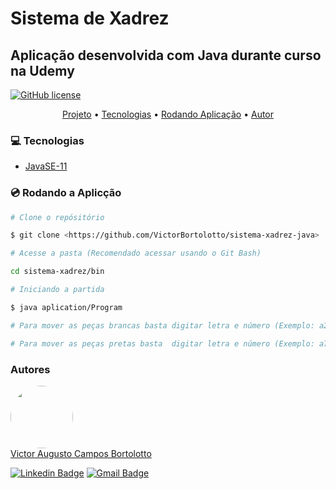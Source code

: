 # Sistema de Xadrez

## Aplicação desenvolvida com Java durante curso na Udemy

[![GitHub license](https://img.shields.io/github/license/VictorBortolotto/sistema-xadrez-java)](https://github.com/VictorBortolotto/sistema-xadrez-java/blob/master/LICENSE)

<p align="center">
 <a href="#Projeto">Projeto</a> •
 <a href="#Tecnologias">Tecnologias</a> •
 <a href="#-rodando-o-front-end-aplicação">Rodando Aplicação</a> • 
 <a href="#Autores">Autor</a>
</p>

### :computer: Tecnologias

- [JavaSE-11](https://www.oracle.com/br/java/technologies/javase-jdk11-downloads.html)

### :cd: Rodando a Aplicção 
```bash
# Clone o repósitório 

$ git clone <https://github.com/VictorBortolotto/sistema-xadrez-java>

# Acesse a pasta (Recomendado acessar usando o Git Bash)

cd sistema-xadrez/bin

# Iniciando a partida

$ java aplication/Program

# Para mover as peças brancas basta digitar letra e número (Exemplo: a2) da peça que deseja mover, após isso digitar a posição para qual deseja que a peça vá (Exemplo: a4).  

# Para mover as peças pretas basta  digitar letra e número (Exemplo: a7) da peça que deseja mover, após isso digitar a posição para qual deseja que a peça vá (Exemplo: a5).  

```
### Autores
<a href="https://www.linkedin.com/in/victor-augusto-campos-bortolotto-5517b8187/">
<img style="border-radius: 50%;" src="https://media-exp1.licdn.com/dms/image/C4D03AQFt3YYTxPs9hQ/profile-displayphoto-shrink_200_200/0/1614791853272?e=1620259200&v=beta&t=YEb4R3_ql9AeMqna54YGf9TI43A5JiiSVDTgJNvFrOg" width="100px;" alt=""/>
</a>
</br>
<a href="https://www.linkedin.com/in/victor-augusto-campos-bortolotto-5517b8187/">
Victor Augusto Campos Bortolotto
</a>

[![Linkedin Badge](https://img.shields.io/badge/-Victor-blue?style=flat-square&logo=Linkedin&logoColor=white&link=https://www.linkedin.com/in/victor-augusto-campos-bortolotto-5517b8187/)](https://www.linkedin.com/in/victor-augusto-campos-bortolotto-5517b8187/) 
[![Gmail Badge](https://img.shields.io/badge/-victorcamposbortolottowork@gmail.com-c14438?style=flat-square&logo=Gmail&logoColor=white&link=mailto:victorcamposbortolottowork@gmail.com)](mailto:victorcamposbortolottowork@gmail.com)
